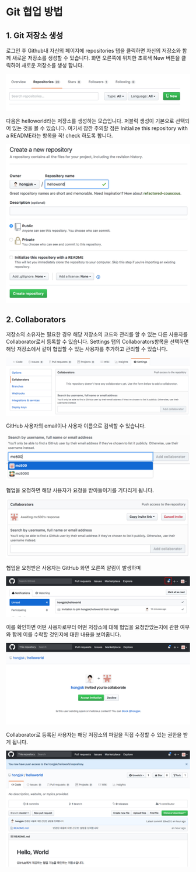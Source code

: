 # Git 협업 방법


## 1. Git 저장소 생성



로그인 후 Github내 자신의 페이지에 repositories 탭을 클릭하면 자신의 저장소와 함께 새로운 저장소를 생성할 수 있습니다. 화면 오른쪽에 위치한 초록색 New 버튼을 클릭하여 새로운 저장소를 생성 합니다.

 ![Alt text](/01.jpg)

 다음은 helloworld라는 저장소를 생성하는 모습입니다. 퍼블릭 생성이 기본으로 선택되어 있는 것을 볼 수 있습니다. 여기서 잠깐 주의할 점은 
 Initialize this repository with a README라는 항목을 꼭! check 하도록 합니다.
 
 ![Alt text](/02.jpg)

## 2. Collaborators

저장소의 소유자는 필요한 경우 해당 저장소의 코드와 관리를 할 수 있는 다른 사용자를 Collaborator로서 등록할 수 있습니다.
Settings 탭의 Collaborators항목을 선택하면 해당 저장소에서 같이 협업할 수 있는 사용자를 추가하고 관리할 수 있습니다.

 ![Alt text](/05.jpg)

GitHub 사용자의 email이나 사용자 이름으로 검색할 수 있습니다.

![Alt text](/06.jpg)

협업을 요청하면 해당 사용자가 요청을 받아들이기를 기다리게 됩니다.

![Alt text](/07.jpg)

협업을 요청받은 사용자는 GitHub 화면 오른쪽 알림이 발생하며

![Alt text](/08.jpg)

이를 확인하면 어떤 사용자로부터 어떤 저장소에 대해 협업을 요청받았는지에 관한 여부와 함께 이를 수락할 것인지에 대한 내용을 보여줍니다.

![Alt text](/09.jpg)

Collaborator로 등록된 사용자는 해당 저장소의 파일을 직접 수정할 수 있는 권한을 받게 됩니다.

![Alt text](/10.jpg)

